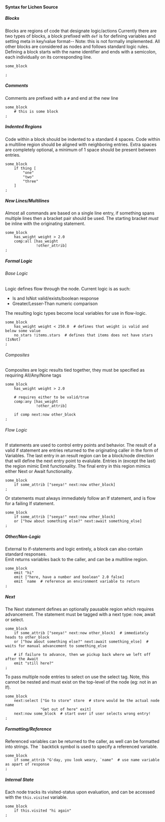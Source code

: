 #### Syntax for Lichen Source

##### Blocks

Blocks are regions of code that designate logic/actions
Currently there are two types of blocks, a block prefixed with ```def``` is for defining variables and setting meta in key/value format-- Note: this is not formally implemented. All other blocks are considered as nodes and follows standard logic rules.
Defining a block starts with the name identifier and ends with a semicolon, each individually on its corresponding line.

```
some_block

;
```

##### Comments

Comments are prefixed with a ```#``` and end at the new line

```
some_block
    # this is some block
;
```

##### Indented Regions

Code within a block should be indented to a standard 4 spaces. Code within a multiline region should be aligned with neighboring entries. Extra spaces are completely optional, a minimum of 1 space should be present between entries.

```
some_block
    if thing [
        "one"
        "two"
        "three"
    ]
;
```

##### New Lines/Multilines

Almost all commands are based on a single line entry, if something spans multiple lines then a bracket pair should be used. The starting bracket *must* be inline with the originating statement.

```
some_block
    has_weight weight > 2.0
    comp:all [has_weight
              !other_attrib]
;
```

##### Formal Logic

###### Base Logic

Logic defines flow through the node. Current logic is as such:
- Is and IsNot valid/exists/boolean response
- Greater/Lesser-Than numeric comparison

The resulting logic types become local variables for use in flow-logic.

```
some_block
    has_weight weight < 250.0  # defines that weight is valid and below some value
    no_stars !items.stars  # defines that items does not have stars (IsNot)
;
```

###### Composites

Composites are logic results tied together, they must be specified as requiring All/Any/None tags

```
some_block
    has_weight weight > 2.0

    # requires either to be valid/true
    comp:any [has_weight
              !other_attrib]

    if comp next:now other_block
;
```

###### Flow Logic

If statements are used to control entry points and behavior. The result of a valid if statement are entries returned to the originating caller in the form of Variables. The last entry in an result region can be a block/node direction that will define the next entry point to evalulate. Entries in (except the last) the region mimic Emit functionality. The final entry in this region mimics either Next or Await functionality.

```
some_block
    if some_attrib ["seeya!" next:now other_block]
;
```

Or statements must always immediately follow an If statement, and is flow for a failing If statement.

```
some_block
    if some_attrib ["seeya!" next:now other_block]
    or ["how about something else?" next:await something_else]
;
```

##### Other/Non-Logic

External to if-statements and logic entirely, a block can also contain standard responses.  
Emit returns variables back to the caller, and can be a multiline region.

```
some_block
    emit "hi"
    emit ["here, have a number and boolean" 2.0 false]
    emit `name  # reference an environment variable to return
;
```

##### Next

The Next statement defines an optionally pausable region which requires advancement. The statement must be tagged with a next type: now, await or select.

```
some_block
    if some_attrib ["seeya!" next:now other_block]  # immediately heads to other_block
    or ["how about something else?" next:await something_else]  # waits for manual advancement to something_else

    # if failure to advance, then we pickup back where we left off after the Await
    emit "still here?"
;
```

To pass multiple node entries to select on use the select tag. Note, this cannot be nested and must exist on the top-level of the node (eg: not in an If).

```
some_block
    next:select ["Go to store" store  # store would be the actual node name
                "Get out of here" exit]
    next:now some_block  # start over if user selects wrong entry!
;
```    

##### Formatting/Reference

Referenced variables can be returned to the caller, as well can be formatted into strings. The ` backtick symbol is used to specify a referenced variable.

```
some_block
    if some_attrib "G'day, you look weary, `name"  # use name variable as apart of response
;
```

##### Internal State

Each node tracks its visited-status upon evaluation, and can be accessed with the ```this.visited``` variable.

```
some_block
    if this.visited "hi again"
;
```
